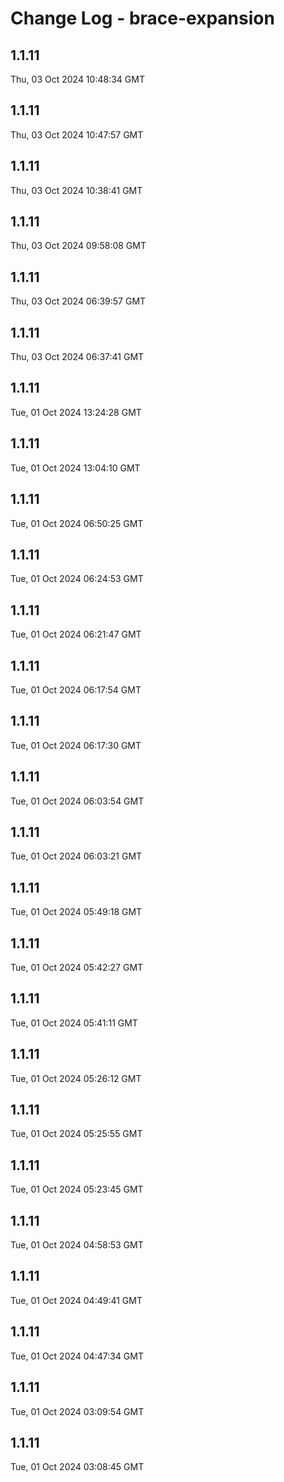 # Change Log - brace-expansion

<!-- This log was last generated on Thu, 03 Oct 2024 10:48:34 GMT and should not be manually modified. -->

<!-- Start content -->

## 1.1.11

Thu, 03 Oct 2024 10:48:34 GMT

## 1.1.11

Thu, 03 Oct 2024 10:47:57 GMT

## 1.1.11

Thu, 03 Oct 2024 10:38:41 GMT

## 1.1.11

Thu, 03 Oct 2024 09:58:08 GMT

## 1.1.11

Thu, 03 Oct 2024 06:39:57 GMT

## 1.1.11

Thu, 03 Oct 2024 06:37:41 GMT

## 1.1.11

Tue, 01 Oct 2024 13:24:28 GMT

## 1.1.11

Tue, 01 Oct 2024 13:04:10 GMT

## 1.1.11

Tue, 01 Oct 2024 06:50:25 GMT

## 1.1.11

Tue, 01 Oct 2024 06:24:53 GMT

## 1.1.11

Tue, 01 Oct 2024 06:21:47 GMT

## 1.1.11

Tue, 01 Oct 2024 06:17:54 GMT

## 1.1.11

Tue, 01 Oct 2024 06:17:30 GMT

## 1.1.11

Tue, 01 Oct 2024 06:03:54 GMT

## 1.1.11

Tue, 01 Oct 2024 06:03:21 GMT

## 1.1.11

Tue, 01 Oct 2024 05:49:18 GMT

## 1.1.11

Tue, 01 Oct 2024 05:42:27 GMT

## 1.1.11

Tue, 01 Oct 2024 05:41:11 GMT

## 1.1.11

Tue, 01 Oct 2024 05:26:12 GMT

## 1.1.11

Tue, 01 Oct 2024 05:25:55 GMT

## 1.1.11

Tue, 01 Oct 2024 05:23:45 GMT

## 1.1.11

Tue, 01 Oct 2024 04:58:53 GMT

## 1.1.11

Tue, 01 Oct 2024 04:49:41 GMT

## 1.1.11

Tue, 01 Oct 2024 04:47:34 GMT

## 1.1.11

Tue, 01 Oct 2024 03:09:54 GMT

## 1.1.11

Tue, 01 Oct 2024 03:08:45 GMT
